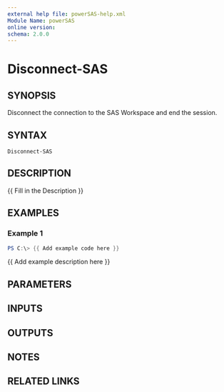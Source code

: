```yaml
---
external help file: powerSAS-help.xml
Module Name: powerSAS
online version:
schema: 2.0.0
---
```


# Disconnect-SAS

## SYNOPSIS
Disconnect the connection to the SAS Workspace and end the session.

## SYNTAX

```
Disconnect-SAS
```

## DESCRIPTION
{{ Fill in the Description }}

## EXAMPLES

### Example 1
```powershell
PS C:\> {{ Add example code here }}
```

{{ Add example description here }}

## PARAMETERS

## INPUTS

## OUTPUTS

## NOTES

## RELATED LINKS
